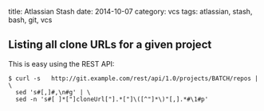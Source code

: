 title: Atlassian Stash
date: 2014-10-07
category: vcs
tags: atlassian, stash, bash, git, vcs

## Listing all clone URLs for a given project
This is easy using the REST API:

```
$ curl -s   http://git.example.com/rest/api/1.0/projects/BATCH/repos | \
  sed 's#[,]#,\n#g' | \
  sed -n 's#[ ]*["]cloneUrl["].*["]\([^"]*\)"[,].*#\1#p'
```
